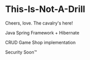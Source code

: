 # This-Is-Not-A-Drill
Cheers, love. The cavalry's here!

Java Spring Framework + Hibernate

CRUD Game Shop implementation

Security Soon:tm:

